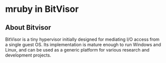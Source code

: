 # mruby in BitVisor

## About Bitvisor
BitVisor is a tiny hypervisor initially designed for mediating I/O
access from a single guest OS. Its implementation is mature enough to
run Windows and Linux, and can be used as a generic platform for
various research and development projects.
